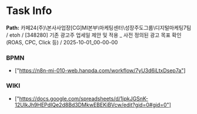 # Task Info

**Path:** 카페24(주)\본사사업장\[CG]MI본부\마케팅센터\성장주도그룹\디지털마케팅7팀 / etoh / [348280] 기존 광고주 업세일 제안 및 적용 _ 사전 정의된 광고 목표 확인 (ROAS, CPC, Click 등) / 2025-10-01_00-00-00

### BPMN
- ["https://n8n-mi-010-web.hanpda.com/workflow/7yU3d6iLtxDsep7a"]

### WIKI
- ["https://docs.google.com/spreadsheets/d/1jpkJGSnK-12UlkJh9HEPdIQe2d8Bd3DMkwEBEKiBVcw/edit?gid=0#gid=0"]

